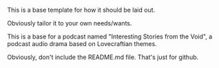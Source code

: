 This is a base template for how it should be laid out.

Obviously tailor it to your own needs/wants.

This is a base for a podcast named "Interesting Stories from the Void", a podcast audio drama based on Lovecraftian themes.

Obviously, don't include the README.md file. That's just for github.